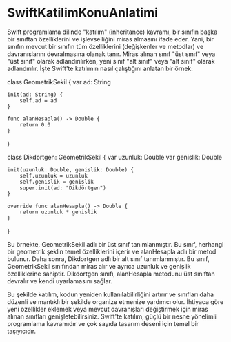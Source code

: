 # SwiftKatilimKonuAnlatimi
Swift programlama dilinde "katılım" (inheritance) kavramı, bir sınıfın başka bir sınıftan özelliklerini ve işlevselliğini 
miras almasını ifade eder. Yani, bir sınıfın mevcut bir sınıfın tüm özelliklerini (değişkenler ve metodlar) ve davranışlarını 
devralmasına olanak tanır. Miras alınan sınıf "üst sınıf" veya "üst sınıf" olarak adlandırılırken, yeni sınıf "alt sınıf" veya "alt sınıf" 
olarak adlandırılır. İşte Swift'te katılımın nasıl çalıştığını anlatan bir örnek:

class GeometrikSekil {
    var ad: String
    
    init(ad: String) {
        self.ad = ad
    }
    
    func alanHesapla() -> Double {
        return 0.0
    }
}

class Dikdortgen: GeometrikSekil {
    var uzunluk: Double
    var genislik: Double
    
    init(uzunluk: Double, genislik: Double) {
        self.uzunluk = uzunluk
        self.genislik = genislik
        super.init(ad: "Dikdörtgen")
    }
    
    override func alanHesapla() -> Double {
        return uzunluk * genislik
    }
}


Bu örnekte, GeometrikSekil adlı bir üst sınıf tanımlanmıştır. Bu sınıf, herhangi bir geometrik şeklin temel özelliklerini içerir ve 
alanHesapla adlı bir metod bulunur. Daha sonra, Dikdortgen adlı bir alt sınıf tanımlanmıştır. 
Bu sınıf, GeometrikSekil sınıfından miras alır ve ayrıca uzunluk ve genişlik özelliklerine sahiptir. Dikdortgen sınıfı, 
alanHesapla metodunu üst sınıftan devralır ve kendi uyarlamasını sağlar.

Bu şekilde katılım, kodun yeniden kullanılabilirliğini artırır ve sınıfları daha düzenli ve mantıklı bir şekilde organize etmenize yardımcı olur. 
İhtiyaca göre yeni özellikler eklemek veya mevcut davranışları değiştirmek için miras alınan sınıfları genişletebilirsiniz. Swift'te katılım,
güçlü bir nesne yönelimli programlama kavramıdır ve çok sayıda tasarım deseni için temel bir taşıyıcıdır.



